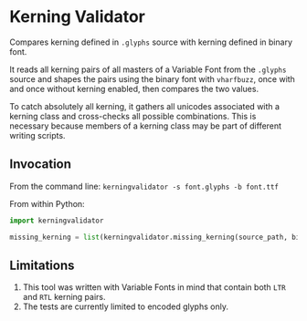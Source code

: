 # Kerning Validator

Compares kerning defined in `.glyphs` source with kerning defined in binary font.

It reads all kerning pairs of all masters of a Variable Font from the `.glyphs` source
and shapes the pairs using the binary font with `vharfbuzz`, once with and once without 
kerning enabled, then compares the two values.

To catch absolutely all kerning, it gathers all unicodes associated with a kerning class
and cross-checks all possible combinations. This is necessary because members of a kerning class
may be part of different writing scripts.

## Invocation

From the command line:
`kerningvalidator -s font.glyphs -b font.ttf`

From within Python:
```python
import kerningvalidator

missing_kerning = list(kerningvalidator.missing_kerning(source_path, binary_path))
```

## Limitations

1. This tool was written with Variable Fonts in mind that contain both `LTR` and `RTL` kerning pairs.
2. The tests are currently limited to encoded glyphs only.